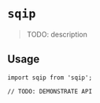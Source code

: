 # `sqip`

> TODO: description

## Usage

```
import sqip from 'sqip';

// TODO: DEMONSTRATE API
```
